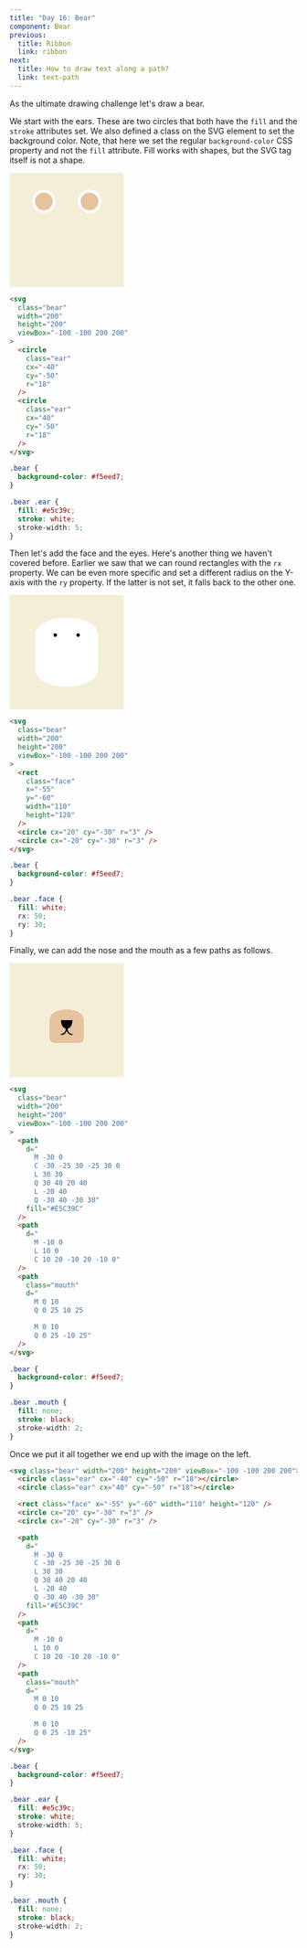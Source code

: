 ```yaml
---
title: "Day 16: Bear"
component: Bear
previous:
  title: Ribbon
  link: ribbon
next:
  title: How to draw text along a path?
  link: text-path
---
```


As the ultimate drawing challenge let's draw a bear.

We start with the ears. These are two circles that both have the `fill` and the `stroke` attributes set. We also defined a class on the SVG element to set the background color. Note, that here we set the regular `background-color` CSS property and not the `fill` attribute. Fill works with shapes, but the SVG tag itself is not a shape.

<div class="grid-200-2">

  <svg style="background-color: #f5eed7" width="200" height="200" viewBox="-100 -100 200 200">
    <circle cx="-40" cy="-50" r="18" fill="#E5C39C" stroke="white" stroke-width="5"/>
    <circle cx="40" cy="-50" r="18" fill="#E5C39C" stroke="white" stroke-width="5" />
  </svg>

<!-- prettier-ignore -->
```html
<svg 
  class="bear"
  width="200"
  height="200"
  viewBox="-100 -100 200 200"
>
  <circle 
    class="ear"
    cx="-40" 
    cy="-50" 
    r="18" 
  />
  <circle 
    class="ear"
    cx="40" 
    cy="-50" 
    r="18" 
  />
</svg>
```

```css
.bear {
  background-color: #f5eed7;
}

.bear .ear {
  fill: #e5c39c;
  stroke: white;
  stroke-width: 5;
}
```

</div>

Then let's add the face and the eyes. Here's another thing we haven't covered before. Earlier we saw that we can round rectangles with the `rx` property. We can be even more specific and set a different radius on the Y-axis with the `ry` property. If the latter is not set, it falls back to the other one.

<div class="grid-200-2">

  <svg style="background-color: #f5eed7" width="200" height="200" viewBox="-100 -100 200 200">
    <rect x="-55" y="-60" width="110" height="120" fill="white" rx="50" ry="30" />
    <circle cx="20" cy="-30" r="3" />
    <circle cx="-20" cy="-30" r="3" />
  </svg>

<!-- prettier-ignore -->
```html
<svg 
  class="bear"
  width="200"
  height="200"
  viewBox="-100 -100 200 200"
>
  <rect 
    class="face"
    x="-55"
    y="-60"
    width="110"
    height="120" 
  />
  <circle cx="20" cy="-30" r="3" />
  <circle cx="-20" cy="-30" r="3" />
</svg>
```

```css
.bear {
  background-color: #f5eed7;
}

.bear .face {
  fill: white;
  rx: 50;
  ry: 30;
}
```

</div>

Finally, we can add the nose and the mouth as a few paths as follows.

<div class="grid-200-2">

<svg style="background-color: #f5eed7" width="200" height="200" viewBox="-100 -100 200 200">
  <path
    d="
      M -30 0
      C -30 -25 30 -25 30 0
      L 30 30
      Q 30 40 20 40
      L -20 40
      Q -30 40 -30 30"
    fill="#E5C39C"
  />
  <path
    d="
      M -10 0
      L 10 0
      C 10 20 -10 20 -10 0"
  />
  <path
    d="
      M 0 10
      Q 0 25 10 25
      M 0 10
      Q 0 25 -10 25"
    fill="none"
    stroke="black"
    stroke-width="2"
  />
</svg>

<!-- prettier-ignore -->
```html
<svg 
  class="bear"
  width="200"
  height="200"
  viewBox="-100 -100 200 200"
>
  <path
    d="
      M -30 0
      C -30 -25 30 -25 30 0
      L 30 30
      Q 30 40 20 40
      L -20 40
      Q -30 40 -30 30"
    fill="#E5C39C"
  />
  <path
    d="
      M -10 0
      L 10 0
      C 10 20 -10 20 -10 0"
  />
  <path
    class="mouth"
    d="
      M 0 10
      Q 0 25 10 25

      M 0 10
      Q 0 25 -10 25"
  />
</svg>
```

```css
.bear {
  background-color: #f5eed7;
}

.bear .mouth {
  fill: none;
  stroke: black;
  stroke-width: 2;
}
```

</div>

Once we put it all together we end up with the image on the left.

```html
<svg class="bear" width="200" height="200" viewBox="-100 -100 200 200">
  <circle class="ear" cx="-40" cy="-50" r="18"></circle>
  <circle class="ear" cx="40" cy="-50" r="18"></circle>

  <rect class="face" x="-55" y="-60" width="110" height="120" />
  <circle cx="20" cy="-30" r="3" />
  <circle cx="-20" cy="-30" r="3" />

  <path
    d="
      M -30 0
      C -30 -25 30 -25 30 0
      L 30 30
      Q 30 40 20 40
      L -20 40
      Q -30 40 -30 30"
    fill="#E5C39C"
  />
  <path
    d="
      M -10 0
      L 10 0
      C 10 20 -10 20 -10 0"
  />
  <path
    class="mouth"
    d="
      M 0 10
      Q 0 25 10 25

      M 0 10
      Q 0 25 -10 25"
  />
</svg>
```

```css
.bear {
  background-color: #f5eed7;
}

.bear .ear {
  fill: #e5c39c;
  stroke: white;
  stroke-width: 5;
}

.bear .face {
  fill: white;
  rx: 50;
  ry: 30;
}

.bear .mouth {
  fill: none;
  stroke: black;
  stroke-width: 2;
}
```
